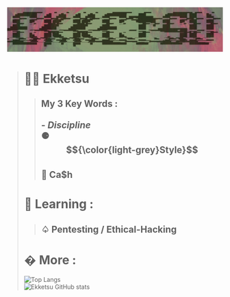 # ![ekk dedsan ekketsu mrdedsan](images/ekketsu.jpg)

> # 🥷🏽 Ekketsu
>>## My 3 Key Words :<br><br>- ***Discipline***  <br>⚈ **$${\color{light-grey}Style}$$** <br>💸 **Ca$h**
> # 📖 Learning :
>>## ♤ Pentesting / Ethical-Hacking
># � More :
>![Top Langs](https://github-readme-stats.vercel.app/api/top-langs/?username=ekketsu\&layout=donut&theme=radical&bg_color=3,be5c6e,838a6e\&title_color=00000095&text_color=fffff095) <br>
>![Ekketsu GitHub stats](https://github-readme-stats.vercel.app/api?username=ekketsu&show_icons=true&theme=radical\&rank_icon=github&bg_color=3,be5c6e,838a6e\&title_color=00000095&text_color=fffff095)
